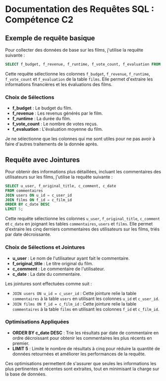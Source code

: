 # Documentation des Requêtes SQL : Compétence C2

## Exemple de requête basique

Pour collecter des données de base sur les films, j'utilise la requête suivante :
```sql
SELECT f_budget, f_revenue, f_runtime, f_vote_count, f_evaluation FROM films;
```
Cette requête sélectionne les colonnes `f_budget`, `f_revenue`, `f_runtime`, `f_vote_count` et `f_evaluation` de la table `films`. Elle permet d'extraire les informations financières et les évaluations des films.

### Choix de Sélections
- **f_budget** : Le budget du film.
- **f_revenue** : Les revenus générés par le film.
- **f_runtime** : La durée du film.
- **f_vote_count** : Le nombre de votes reçus.
- **f_evaluation** : L'évaluation moyenne du film.

Je ne sélectionne que les colonnes qui me sont utiles pour ne pas avoir à faire d'autres traitements de la donnée après.

## Requête avec Jointures

Pour obtenir des informations plus détaillées, incluant les commentaires des utilisateurs sur les films, j'utilise la requête suivante :
```sql
SELECT u_user, f_original_title, c_comment, c_date 
FROM commentaires 
JOIN users ON u_id = c_user_id 
JOIN films ON f_id = c_film_id 
ORDER BY c_date DESC 
LIMIT 5;
```
Cette requête sélectionne les colonnes `u_user`, `f_original_title`, `c_comment` et `c_date` en joignant les tables `commentaires`, `users` et `films`. Elle permet d'extraire les cinq derniers commentaires des utilisateurs sur les films, triés par date décroissante.

### Choix de Sélections et Jointures
- **u_user** : Le nom de l'utilisateur ayant fait le commentaire.
- **f_original_title** : Le titre original du film.
- **c_comment** : Le commentaire de l'utilisateur.
- **c_date** : La date du commentaire.

Les jointures sont effectuées comme suit :  
- `JOIN users ON u_id = c_user_id` : Cette jointure relie la table `commentaires` à la table `users` en utilisant les colonnes `u_id` et `c_user_id`.  
- `JOIN films ON f_id = c_film_id` : Cette jointure relie la table `commentaires` à la table `films` en utilisant les colonnes `f_id` et `c_film_id`.

### Optimisations Appliquées
- **ORDER BY c_date DESC** : Trie les résultats par date de commentaire en ordre décroissant pour obtenir les commentaires les plus récents en premier.
- **LIMIT 5** : Limite le nombre de résultats à cinq pour réduire la quantité de données retournées et améliorer les performances de la requête.

Ces optimisations permettent de s'assurer que seules les informations les plus pertinentes et récentes sont extraites, tout en minimisant la charge sur la base de données.














































